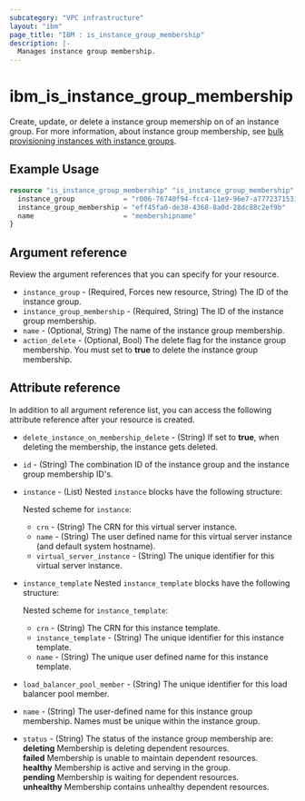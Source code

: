 ```yaml
---
subcategory: "VPC infrastructure"
layout: "ibm"
page_title: "IBM : is_instance_group_membership"
description: |-
  Manages instance group membership.
---
```


# ibm_is_instance_group_membership
Create, update, or delete a instance group memership on of an instance group. For more information, about instance group membership, see [bulk provisioning instances with instance groups](https://cloud.ibm.com/docs/vpc?topic=vpc-bulk-provisioning).

## Example Usage

```terraform
resource "is_instance_group_membership" "is_instance_group_membership" {
  instance_group            = "r006-76740f94-fcc4-11e9-96e7-a77723715315"
  instance_group_membership = "eff45fa0-de38-4368-8a0d-28dc88c2ef9b"
  name                      = "membershipname"
}
```

## Argument reference
Review the argument references that you can specify for your resource. 

- `instance_group` - (Required, Forces new resource, String) The ID of the instance group.
- `instance_group_membership` - (Required, String) The ID of the instance group membership.
- `name` - (Optional, String) The name of the instance group membership.
- `action_delete` - (Optional, Bool) The delete flag for the instance group membership. You must set to **true** to delete the instance group membership.

## Attribute reference
In addition to all argument reference list, you can access the following attribute reference after your resource is created.

- `delete_instance_on_membership_delete` - (String) If set to **true**, when deleting the membership, the instance gets deleted.
- `id` - (String) The combination ID of the instance group and the instance group membership ID's.
- `instance` - (List) Nested `instance` blocks have the following structure:

  Nested scheme for `instance`:
  - `crn` - (String) The CRN for this virtual server instance.
  - `name` - (String) The user defined name for this virtual server instance (and default system hostname).
  - `virtual_server_instance` - (String) The unique identifier for this virtual server instance.
- `instance_template`  Nested `instance_template` blocks have the following structure:

  Nested scheme for `instance_template`:
  - `crn` - (String) The CRN for this instance template.
  - `instance_template` - (String) The unique identifier for this instance template.
  - `name` - (String) The unique user defined name for this instance template.
- `load_balancer_pool_member` - (String) The unique identifier for this load balancer pool member.
- `name` - (String) The user-defined name for this instance group membership. Names must be unique within the instance group.
- `status` - (String) The status of the instance group membership are:</br>
	**deleting** Membership is deleting dependent resources.</br>
	**failed** Membership is unable to maintain dependent resources.</br>
	**healthy** Membership is active and serving in the group.</br>
	**pending** Membership is waiting for dependent resources.</br>
	**unhealthy** Membership contains unhealthy dependent resources.
